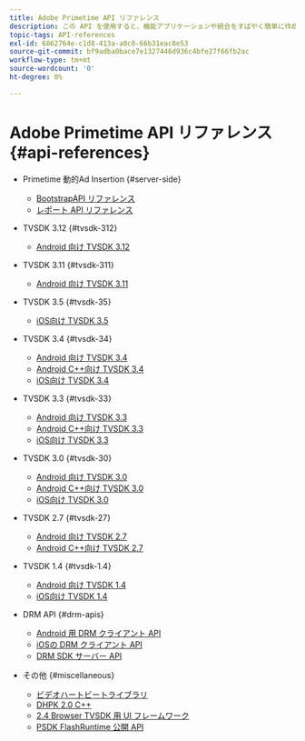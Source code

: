 ```yaml
---
title: Adobe Primetime API リファレンス
description: この API を使用すると、機能アプリケーションや統合をすばやく簡単に作成できます。
topic-tags: API-references
exl-id: 6862764e-c1d8-413a-a0c0-66b31eac8e53
source-git-commit: bf9adba0bace7e1327446d936c4bfe27f66fb2ac
workflow-type: tm+mt
source-wordcount: '0'
ht-degree: 0%

---
```


# Adobe Primetime API リファレンス {#api-references}

+ Primetime 動的Ad Insertion {#server-side}
   + [BootstrapAPI リファレンス](../primetime-ad-insertion/technical-reference/bootstrap-api.md)
   + [レポート API リファレンス](../primetime-ad-insertion/assets/auditude-report-api.pdf)

+ TVSDK 3.12 {#tvsdk-312}
   + [Android 向け TVSDK 3.12](https://help.adobe.com/en_US/primetime/api/psdk/javadoc3.12/index.html)

+ TVSDK 3.11 {#tvsdk-311}
   + [Android 向け TVSDK 3.11](https://help.adobe.com/en_US/primetime/api/psdk/javadoc3.11/index.html)

+ TVSDK 3.5 {#tvsdk-35}
   + [iOS向け TVSDK 3.5](https://help.adobe.com/en_US/primetime/api/psdk/appledoc_v35/index.html)

+ TVSDK 3.4 {#tvsdk-34}
   + [Android 向け TVSDK 3.4](https://help.adobe.com/en_US/primetime/api/psdk/javadoc3.4/index.html)
   + [Android C++向け TVSDK 3.4](https://help.adobe.com/en_US/primetime/api/psdk/cpp_3.4/namespaces.html)
   + [iOS向け TVSDK 3.4](https://help.adobe.com/en_US/primetime/api/psdk/appledoc_v34/index.html)

+ TVSDK 3.3 {#tvsdk-33}
   + [Android 向け TVSDK 3.3](https://help.adobe.com/en_US/primetime/api/psdk/javadoc3.3/index.html)
   + [Android C++向け TVSDK 3.3](https://help.adobe.com/en_US/primetime/api/psdk/cpp_3.3/namespaces.html)
   + [iOS向け TVSDK 3.3](https://help.adobe.com/en_US/primetime/api/psdk/appledoc_v33/index.html)

+ TVSDK 3.0 {#tvsdk-30}
   + [Android 向け TVSDK 3.0](https://help.adobe.com/en_US/primetime/api/psdk/javadoc3.0/index.html)
   + [Android C++向け TVSDK 3.0](https://help.adobe.com/en_US/primetime/api/psdk/cpp_3.0/namespaces.html)
   + [iOS向け TVSDK 3.0](https://help.adobe.com/en_US/primetime/api/psdk/appledoc_3/index.html)

+ TVSDK 2.7 {#tvsdk-27}
   + [Android 向け TVSDK 2.7](https://help.adobe.com/en_US/primetime/api/psdk/javadoc_2.7/index.html)
   + [Android C++向け TVSDK 2.7](https://help.adobe.com/en_US/primetime/api/psdk/cpp/namespaces.html)

+ TVSDK 1.4 {#tvsdk-1.4}
   + [Android 向け TVSDK 1.4](https://help.adobe.com/en_US/primetime/api/psdk/javadoc/index.html)
   + [iOS向け TVSDK 1.4](https://help.adobe.com/en_US/primetime/api/psdk/appledoc/index.html)

+ DRM API {#drm-apis}
   + [Android 用 DRM クライアント API](https://help.adobe.com/en_US/primetime/api/drm-apis/client/android/index.html)
   + [iOSの DRM クライアント API](https://help.adobe.com/en_US/primetime/api/drm-apis/client/ios/index.html)
   + [DRM SDK サーバー API](https://help.adobe.com/en_US/primetime/api/drm-apis/server/javadocs-flashaccess-pro/)

+ その他 {#miscellaneous}
   + [ビデオハートビートライブラリ](https://help.adobe.com/en_US/primetime/api/psdk/vhl_tvsdk_ios/index.html)
   + [DHPK 2.0 C++](https://help.adobe.com/en_US/primetime/api/psdk/psdk_doxygen/index.html)
   + [2.4 Browser TVSDK 用 UI フレームワーク](https://help.adobe.com/en_US/primetime/api/psdk/btvsdk-ui-framework/index.html)
   + [PSDK FlashRuntime 公開 API](https://help.adobe.com/en_US/primetime/api/psdk/asdoc-dhls/)
